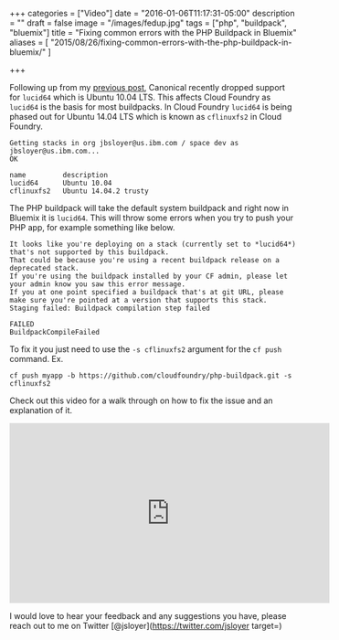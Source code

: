 +++
categories = ["Video"]
date = "2016-01-06T11:17:31-05:00"
description = ""
draft = false
image = "/images/fedup.jpg"
tags = ["php", "buildpack", "bluemix"]
title = "Fixing common errors with the PHP Buildpack in Bluemix"
aliases = [
    "2015/08/26/fixing-common-errors-with-the-php-buildpack-in-bluemix/"
]

+++

Following up from my [previous post](/post/cloud-foundry-php-buildpack-doesnt-support-lucid64/), Canonical recently dropped support for `lucid64` which is Ubuntu 10.04 LTS. This affects Cloud Foundry as `lucid64` is the basis for most buildpacks. In Cloud Foundry `lucid64` is being phased out for Ubuntu 14.04 LTS which is known as `cflinuxfs2` in Cloud Foundry.

```
Getting stacks in org jbsloyer@us.ibm.com / space dev as jbsloyer@us.ibm.com...
OK

name         description
lucid64      Ubuntu 10.04
cflinuxfs2   Ubuntu 14.04.2 trusty
```

The PHP buildpack will take the default system buildpack and right now in Bluemix it is `lucid64`. This will throw some errors when you try to push your PHP app, for example something like below.

```
It looks like you're deploying on a stack (currently set to *lucid64*) that's not supported by this buildpack.
That could be because you're using a recent buildpack release on a deprecated stack.
If you're using the buildpack installed by your CF admin, please let your admin know you saw this error message.
If you at one point specified a buildpack that's at git URL, please make sure you're pointed at a version that supports this stack.
Staging failed: Buildpack compilation step failed

FAILED
BuildpackCompileFailed
```



To fix it you just need to use the `-s cflinuxfs2` argument for the `cf push` command.
Ex.

```
cf push myapp -b https://github.com/cloudfoundry/php-buildpack.git -s cflinuxfs2
```


Check out this video for a walk through on how to fix the issue and an explanation of it.

<iframe width="560" height="315" src="https://www.youtube.com/embed/anJ1JUE1tgE" frameborder="0" allowfullscreen></iframe>

I would love to hear your feedback and any suggestions you have, please reach out to me on Twitter [@jsloyer](https://twitter.com/jsloyer target=)
